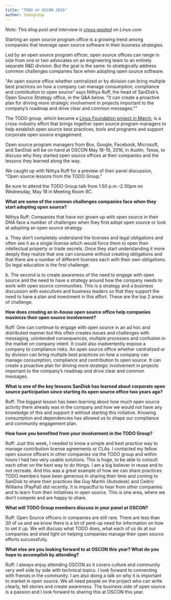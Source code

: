 ```yaml
---
title: "TODO at OSCON 2016"
author: todogroup
---
```


*Note: This blog post and interview is [cross-posted](https://www.linux.com/blog/open-source-officers-sandisk-twitter-google-will-share-best-practices-oscon-2016) on Linux.com*

Starting an open source program office is a growing trend among companies that leverage open source software in their business strategies.

Led by an open source program officer, open source offices can range in size from one or two advocates on an engineering team to an entirely separate R&D division. But the goal is the same: to strategically address common challenges companies face when adopting open source software.

"An open source office whether centralized or by division can bring multiple best practices on how a company can manage consumption, compliance and contribution to open source” says Nithya Ruff, the head of SanDisk’s Open Source Strategy office, in the Q&A below. "It can create a proactive plan for driving more strategic involvement in projects important to the company’s roadmap and drive clear and common messages.""

The TODO group, which became a [Linux Foundation project in March](http://todogroup.org/blog/todo-becomes-lf-collaborative-project/), is a cross-industry effort that brings together open source program managers to help establish open source best practices, tools and programs and support corporate open source engagement.

Open source program managers from Box, Google, Facebook, Microsoft, and SanDisk will be on hand at OSCON May 18-19, 2016, in Austin, Texas, to discuss why they started open source offices at their companies and the lessons they learned along the way.

We caught up with Nithya Ruff for a preview of their panel discussion, “Open source lessons from the TODO Group.”

Be sure to attend the TODO Group talk from 1:50 p.m.–2:30pm on Wednesday, May 18 in Meeting Room 9C.

**What are some of the common challenges companies face when they start adopting open source?**

Nithya Ruff: Companies that have not grown up with open source in their DNA face a number of challenges when they first adopt open source or look at adopting an open source strategy.

a. They don’t completely understand the licenses and legal obligations and often see it as a single license which would force them to open their intellectual property or trade secrets.  Once they start understanding it more deeply they realize that one can consume without creating obligations and that there are a number of different licenses each with their own obligations.   So legal education is the first challenge.

b. The second is to create awareness of the need to engage with open source and the need to have a strategy around how the company needs to work with open source communities. This is a strategy and a business discussion with executives and business leaders so that they support the need to have a plan and investment in this effort.  These are the top 2 areas of challenge.

**How does creating an in-house open source office help companies maximize their open source involvement?**

Ruff: One can continue to engage with open source in an ad hoc and distributed manner but this often creates issues and challenges with messaging, unintended consequences, multiple processes and confusion in the market on company intent.  It could also inadvertently expose a company to compliance risks.  An open source office whether centralized or by division can bring multiple best practices on how a company can manage consumption, compliance and contribution to open source. It can create a proactive plan for driving more strategic involvement in projects important to the company’s roadmap and drive clear and common messages.

**What is one of the key lessons SanDisk has learned about corporate open source participation since starting its open source office two years ago?**

Ruff: The biggest lesson has been learning about how much open source activity there already was in the company and how we would not have any knowledge of this and support it without starting this initiative.  Knowing consumption and dependencies has allowed us to shape our compliance and community engagement plan.

**How have you benefited from your involvement in the TODO Group?**

Ruff: Just this week, I needed to know a simple and best practice way to manage contribution license agreements or CLAs.    I contacted my fellow open source officers in other companies via the TODO group and within hours I had two very usable solutions.  This is huge, to be able to consult each other on the best way to do things.  I am a big believer in reuse and to not recreate.  And this was a great example of how we can share practices. TODO members have been generous in sharing their time and coming to SanDisk to share their practices like Guy Martin (Autodesk) and Cedric Williams (PayPal) did recently. It is impactful to hear from other companies and to learn from their initiatives in open source.  This is one area, where we don’t compete and are happy to share.

**What will TODO Group members discuss in your panel at OSCON?**

Ruff: Open Source officers in companies are still rare. There are less than 30 of us and we know there is a lot of pent-up need for information on how to set it up.  We will discuss what TODO does, what each of us do at our companies and shed light on helping companies manage their open source efforts successfully.

**What else are you looking forward to at OSCON this year? What do you hope to accomplish by attending?**

Ruff: I always enjoy attending OSCON as it covers culture and community very well side by side with technical topics.  I look forward to connecting with friends in the community. I am also doing a talk on why it is important to market in open source.  We all need people on the project who can write clearly, tell stories and create awareness.   The business side of open source is a passion and I look forward to sharing this at OSCON this year.
